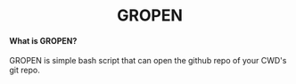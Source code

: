 <div align=center>

# GROPEN

</div>

#### What is GROPEN?

GROPEN is simple bash script that can open the github repo of your CWD's git repo.

